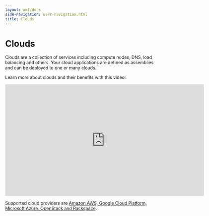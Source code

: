 ```yaml
---
layout: wmt/docs
side-navigation: user-navigation.html
title: Clouds
---
```


# Clouds

Clouds are a collection of services including compute nodes, DNS, load balancing and others. Your cloud applications are
defined as assemblies and can be deployed to one or many clouds.

Learn more about clouds and their benefits with this video:

<div class="video">
<iframe width="640" height="360" src="https://www.youtube.com/embed/tmFguo76K90" frameborder="0" allowfullscreen></iframe>
</div>

Supported cloud providers are
[Amazon AWS, Google Cloud Platform, Microsoft Azure, OpenStack and Rackspace](/general/integrations.html#clouds).
